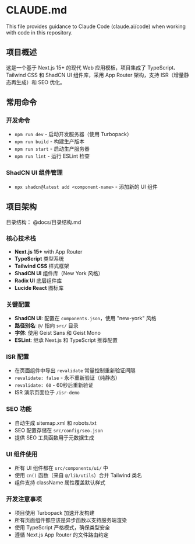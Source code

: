 # CLAUDE.md

This file provides guidance to Claude Code (claude.ai/code) when working with code in this repository.

## 项目概述

这是一个基于 Next.js 15+ 的现代 Web 应用模板，项目集成了 TypeScript、Tailwind CSS 和 ShadCN UI 组件库，采用 App Router 架构，支持 ISR（增量静态再生成）和 SEO 优化。

## 常用命令

### 开发命令
- `npm run dev` - 启动开发服务器（使用 Turbopack）
- `npm run build` - 构建生产版本
- `npm run start` - 启动生产服务器
- `npm run lint` - 运行 ESLint 检查

### ShadCN UI 组件管理
- `npx shadcn@latest add <component-name>` - 添加新的 UI 组件

## 项目架构

目录结构： @docs/目录结构.md

### 核心技术栈
- **Next.js 15+** with App Router
- **TypeScript** 类型系统
- **Tailwind CSS** 样式框架
- **ShadCN UI** 组件库（New York 风格）
- **Radix UI** 底层组件库
- **Lucide React** 图标库

### 关键配置
- **ShadCN UI**: 配置在 `components.json`，使用 "new-york" 风格
- **路径别名**: `@/` 指向 `src/` 目录
- **字体**: 使用 Geist Sans 和 Geist Mono
- **ESLint**: 继承 Next.js 和 TypeScript 推荐配置

### ISR 配置
- 在页面组件中导出 `revalidate` 常量控制重新验证间隔
- `revalidate: false` - 永不重新验证（纯静态）
- `revalidate: 60` - 60秒后重新验证
- ISR 演示页面位于 `/isr-demo`

### SEO 功能
- 自动生成 sitemap.xml 和 robots.txt
- SEO 配置存储在 `src/config/seo.json`
- 提供 SEO 工具函数用于元数据生成

### UI 组件使用
- 所有 UI 组件都在 `src/components/ui/` 中
- 使用 `cn()` 函数（来自 `@/lib/utils`）合并 Tailwind 类名
- 组件支持 className 属性覆盖默认样式

### 开发注意事项
- 项目使用 Turbopack 加速开发构建
- 所有页面组件都应该是异步函数以支持服务端渲染
- 使用 TypeScript 严格模式，确保类型安全
- 遵循 Next.js App Router 的文件路由约定